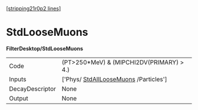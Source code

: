 [[stripping21r0p2 lines]](./stripping21r0p2-commonparticles)

# StdLooseMuons

**FilterDesktop/StdLooseMuons**

|                 |                                                                               |
|-----------------|-------------------------------------------------------------------------------|
| Code            | (PT\>250\*MeV) & (MIPCHI2DV(PRIMARY) \> 4.)                                   |
| Inputs          | ['Phys/ [StdAllLooseMuons](./stripping21r0p2-stdallloosemuons) /Particles'] |
| DecayDescriptor | None                                                                          |
| Output          | None                                                                          |
